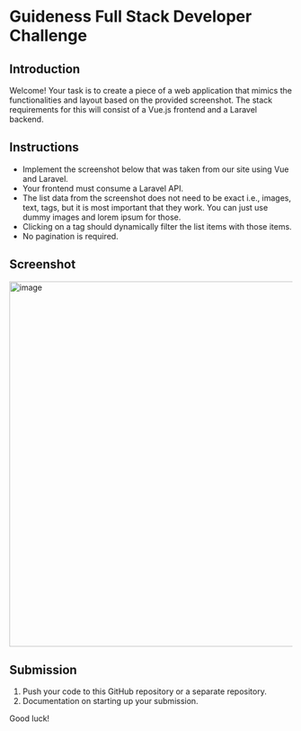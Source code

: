 # Guideness Full Stack Developer Challenge

## Introduction
Welcome! Your task is to create a piece of a web application that mimics the functionalities and layout based on the provided screenshot. The stack requirements for this will consist of a Vue.js frontend and a Laravel backend.


## Instructions
- Implement the screenshot below that was taken from our site using Vue and Laravel.
- Your frontend must consume a Laravel API.
- The list data from the screenshot does not need to be exact i.e., images, text, tags, but it is most important that they work. You can just use dummy images and lorem ipsum for those.
- Clicking on a tag should dynamically filter the list items with those items.
- No pagination is required.

## Screenshot
<img width="649" alt="image" src="https://github.com/111-enterprises/guideness-programming-challenge/assets/126024995/2d77d5ca-0688-4163-b3a7-2659657c087d">

## Submission
1. Push your code to this GitHub repository or a separate repository.
2. Documentation on starting up your submission.


Good luck!
